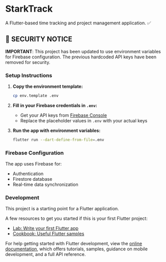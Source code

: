 # StarkTrack

A Flutter-based time tracking and project management application. ✅

## 🚨 SECURITY NOTICE

**IMPORTANT**: This project has been updated to use environment variables for Firebase configuration. The previous hardcoded API keys have been removed for security.

### Setup Instructions

1. **Copy the environment template:**
   ```bash
   cp env.template .env
   ```

2. **Fill in your Firebase credentials in `.env`:**
   - Get your API keys from [Firebase Console](https://console.firebase.google.com/)
   - Replace the placeholder values in `.env` with your actual keys

3. **Run the app with environment variables:**
   ```bash
   flutter run --dart-define-from-file=.env
   ```

### Firebase Configuration

The app uses Firebase for:
- Authentication
- Firestore database
- Real-time data synchronization

### Development

This project is a starting point for a Flutter application.

A few resources to get you started if this is your first Flutter project:

- [Lab: Write your first Flutter app](https://docs.flutter.dev/get-started/codelab)
- [Cookbook: Useful Flutter samples](https://docs.flutter.dev/cookbook)

For help getting started with Flutter development, view the
[online documentation](https://docs.flutter.dev/), which offers tutorials,
samples, guidance on mobile development, and a full API reference.
